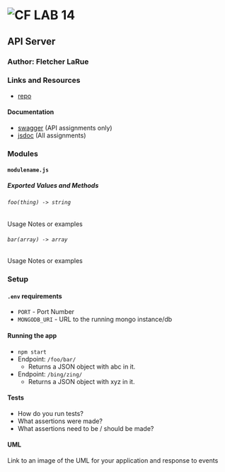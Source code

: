 ![CF](http://i.imgur.com/7v5ASc8.png) LAB 14
=================================================

## API Server

### Author: Fletcher LaRue

### Links and Resources
* [repo](https://github.com/asdFletcher/14-orm-and-modeling)
<!-- * [travis](http://xyz.com)
* [back-end](http://xyz.com) (when applicable)
* [front-end](http://xyz.com) (when applicable) -->

#### Documentation
* [swagger](http://xyz.com) (API assignments only)
* [jsdoc](http://xyz.com) (All assignments)

### Modules
#### `modulename.js`
##### Exported Values and Methods

###### `foo(thing) -> string`
Usage Notes or examples

###### `bar(array) -> array`
Usage Notes or examples

### Setup
#### `.env` requirements
* `PORT` - Port Number
* `MONGODB_URI` - URL to the running mongo instance/db

#### Running the app
* `npm start`
* Endpoint: `/foo/bar/`
  * Returns a JSON object with abc in it.
* Endpoint: `/bing/zing/`
  * Returns a JSON object with xyz in it.
  
#### Tests
* How do you run tests?
* What assertions were made?
* What assertions need to be / should be made?

#### UML
Link to an image of the UML for your application and response to events
